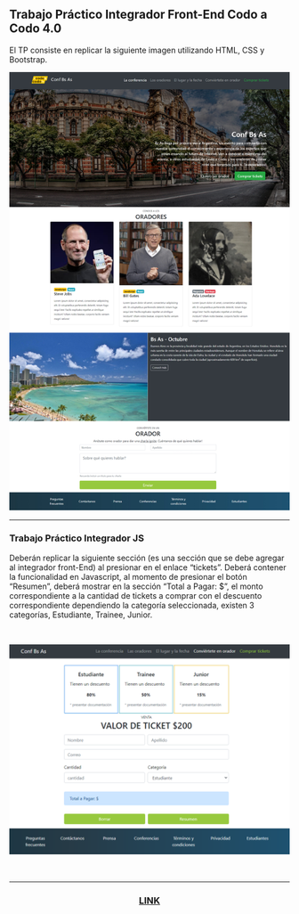 ## Trabajo Práctico Integrador Front-End Codo a Codo 4.0 
El TP consiste en replicar la siguiente imagen utilizando HTML, CSS y Bootstrap.

![final_front_2021](./src/resources/img/final_front_2021.jpg)

<hr>

### Trabajo Práctico Integrador JS 

Deberán replicar la siguiente sección (es una sección que se debe agregar al integrador front-End) al presionar en el enlace “tickets”.
Deberá contener la funcionalidad en Javascript, al momento de presionar el botón “Resumen”, deberá mostrar en la sección “Total a Pagar: $”,
el monto correspondiente a la cantidad de tickets a comprar con el descuento correspondiente dependiendo la categoría seleccionada, existen 3 
categorías, Estudiante, Trainee, Junior.

<br>

![Final_js_front_2021](./src/resources/img/Final_js_front_2021.png)

<br>
<hr>
<h3 align="center"> 

[LINK](https://luckasrondeau.github.io/TP-Front-End-CaC/)</h3>
